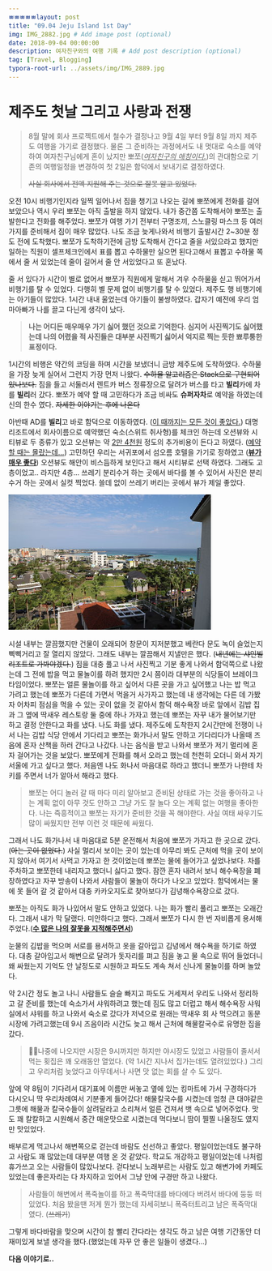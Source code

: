 ```yaml
---
ㅃㅃㅃㅃㅃlayout: post
title: "09.04 Jeju Island 1st Day"
img: IMG_2882.jpg # Add image post (optional)
date: 2018-09-04 00:00:00
description: 여자친구와의 여행 기록 # Add post description (optional)
tag: [Travel, Blogging]
typora-root-url: ../assets/img/IMG_2889.jpg
---
```


# 제주도 첫날 그리고 사랑과 전쟁



> 8월 말에 회사 프로젝트에서 철수가 결정나고 9월 4일 부터 9월 8일 까지 제주도 여행을 가기로 결정했다. 물론 그 준비하는 과정에서도 내 멋대로 숙소를 예약하여 여자친구님에게 혼이 났지만 뽀쪼(*<u>여자친구의 애칭이다.</u>*)의 관대함으로 기존의 여행일정을 변경하여 첫 2일은 함덕에서 보내기로 결정하였다.
>
>  ~~사실 회사에서 전액 지원해 주는 것으로 잘못 알고 있었다.~~

오전 10시 비행기인지라 일찍 일어나서 짐을 챙기고 나오는 길에 뽀쪼에게 전화를 걸어보았으나 역시 우리 뽀쪼는 아직 출발을 하지 않았다. 내가 중간쯤 도착해서야 뽀쪼는 출발한다고 전화를 해주었다. 뽀쪼가 여행 가기 전부터 구명조끼,  스노클링 마스크 등 여러가지를 준비해서 짐이 매우 많았다. 나도 조금 늦게나와서 비행기 출발시간 2~30분 정도 전에 도착했다. 뽀쪼가 도착하기전에 금방 도착해서 간다고 줄을 서있으라고 했지만 일하는 직원이 셀프체크인에서 표를 뽑고 수하물만 실으면 된다고해서 표뽑고 수하물 쪽에서 줄 서 있었는데 줄이 길어서 줄 안 서있었다고 또 혼났다.

줄 서 있다가 시간이 별로 없어서 뽀쪼가 직원에게 말해서 겨우 수하물을 싣고 뛰어가서 비행기를 탈 수 있었다. 다행히 별 문제 없이 비행기를 탈 수 있었다. 제주도 행 비행기에는 아기들이 많았다. 1시간 내내 울었는데 아기들이 불쌍하였다. 갑자기 예전에 우리 엄마아빠가 나를 끌고 다닌게 생각이 났다.

>  **나는 어디든 매우매우 가기 싫어 했던 것으로 기억한다. 심지어 사진찍기도 싫어했는데 나의 어렸을 적 사진들은 대부분 사진찍기 싫어서 억지로 찍는 듯한 뾰루퉁한 표정이다.** 

1시간의 비행은 약간의 코딩을 하며 시간을 보냈더니 금방 제주도에 도착하였다. 수하물을 가장 늦게 실어서 그런지 가장 먼저 나왔다. ~~수하물 알고리즘은 Stack으로 구현되어 있나보다.~~ 짐을 들고 서둘러서 렌트카 버스 정류장으로 달려가 버스를 타고 **빌리**카에 차를 **빌리**러 갔다. 뽀쪼가 예약 할 때 고민하다가 조금 비싸도 **슈퍼자차**로 예약을 하였는데 신의 한수 였다. ~~자세한 이야기는 후에 나온다~~

아반때 AD를 **빌리**고 바로 함덕으로 이동하였다. (<u>이 때까지는 모든 것이 좋았다.</u>) 대명리조트에서 회사이름으로 예약했던 숙소(스위트 취사형)를 체크인 하는데  오션뷰와 시티뷰로 두 종류가 있고 오션뷰는 약 <u>2만 4천원</u> 정도의 추가비용이 든다고 하였다. (<u>예약할 때는 몰랐는데...</u>) 고민하던 우리는 서귀포에서 섬오름 호텔을 가기로 정하였고 (**<u>뷰가 매우 좋다</u>**) 오션뷰도 해안이 비스듬하게 보인다고 해서 시티뷰로 선택 하였다. 그래도 고층이었고.. 라지만 4층... 쓰레기 분리수거 하는 곳에서 바다를 볼 수 있어서 사진은 분리수거 하는 곳에서 실컷 찍었다. 쓸데 없이 쓰레기 버리는 곳에서 뷰가 제일 좋았다.

![IMG_2889](/../assets/img/IMG_2889.jpg)

시설 내부는 깔끔했지만 건물이 오래되어 창문이 지저분했고 베란다 문도 녹이 슬었는지 삑삑거리고 잘 열리지 않았다. 그래도 내부는 깔끔해서 지낼만은 했다. (~~내년에는 샤인빌리조트로 가봐야겠다.~~) 짐을 대충 풀고 나서 사진찍고 기분 좋게 나와서 함덕쪽으로 나왔는데 그 전에 밥을 먹고 물놀이를 하려 했지만 2시 쯤이라 대부분의 식당들이 브레이크타임이었다. 뽀쪼는 얼른 물놀이를 하고 싶어서 다른 곳을 가고 싶어했고 나는 밥 먹고 가려고 했는데 뽀쪼가 다른데 가면서 먹을거 사가자고 했는데 내 생각에는 다른 데 가봤자 어차피 점심을 먹을 수 있는 곳이 없을 것 같아서 함덕 해수욕장 바로 앞에서 김밥 집과 그 옆에 딱새우 레스토랑 둘 중에 하나 가자고 했는데 뽀쪼는 자꾸 내가 물어보기만 하고 결정 안한다고 화를 냈다. 나도 화를 냈다. 제주도에 도착한지 2시간만에 전쟁이 나서 나는 김밥 식당 안에서 기다리고 뽀쪼는 화가나서 말도 안하고 기다리다가 나올때 즈음에 혼자 산책을 하러 간다고 나갔다. 나는 음식을 받고 나와서 뽀쪼가 저기 멀리에 혼자 걸어가는 것을 보았다. 뽀쪼에게 전화를 해서 오라고 했는데 천천히 오더니 와서 자기 서울에 가고 싶다고 했다. 처음엔 나도 화나서 마음대로 하라고 했더니 뽀쪼가 나한테 차 키를 주면서 너가 알아서 해라고 했다. 

> 뽀쪼는 어디 놀러 갈 때 마다 미리 알아보고 준비된 상태로 가는 것을 좋아하고 나는 계획 없이 아무 것도 안하고 그냥 가도 잘 놀다 오는 계획 없는 여행을 좋아한다. 나는 즉흥적이고 뽀쪼는 자기가 준비한 것을 꼭 해야한다. 사실 여태 싸우기도 많이 싸웠지만 전부 이런 것 때문에 싸웠다.

그래서 나도 화가나서 내 마음대로 5분 운전해서 처음에 뽀쪼가 가자고 한 곳으로 갔다. (~~아는 곳이 없었다.~~) 사실 멀리서 보이는 곳이 었는데 아무리 봐도 근처에 먹을 곳이 보이지 않아서 여기서 사먹고 가자고 한 것이었는데 뽀쪼는 물에 들어가고 싶었나보다. 차를 주차하고 뽀쪼한테 내리자고 했더니 싫다고 했다. 잠깐 혼자 내려서 보니 해수욕장을 폐장하였다고 자꾸 방송이 나와서 사람들이 물놀이 하다가 나오고 있었다. 함덕에서는 물에 못 들어 갈 것 같아서 대충 카카오지도로 찾아보다가 김녕해수욕장으로 갔다. 

뽀쪼는 아직도 화가 나있어서 말도 안하고 있었다. 나는 화가 빨리 풀리고 뽀쪼는 오래간다. 그래서 내가 막 달랬다. 미안하다고 했다. 그래서 뽀쪼가 다시 한 번 자비롭게 용서해 주었다.(**<u>수 많은 나의 잘못을 지적해주면서</u>**)

눈물의 김밥을 먹으며 서로를 용서하고 옷을 갈아입고 김녕에서 해수욕을 하기로 하였다. 대충 갈아입고서 해변으로 달려가 돗자리를 펴고 짐을 놓고 물 속으로 뛰어 들었더니 왜 싸웠는지 기억도 안 날정도로 시원하고 파도도 계속 쳐서 신나게 물놀이를 하며 놀았다.

약 2시간 정도 놀고 나니 사람들도 슬슬 빠지고 파도도 거세져서 우리도 나와서 정리하고 갈 준비를 했는데 숙소가서 샤워하려고 했는데 짐도 많고 더럽고 해서 해수욕장 샤워실에서 샤워를 하고 나와서 숙소로 갔다가 저녁으로 원래는 딱새우 회 사 먹으려고 동문시장에 가려고했는데 9시 즈음이라 시간도 늦고 해서 근처에 해물칼국수로 유명한 집을 갔다. 

> 나중에 나오지만 시장은 9시까지만 하지만 야시장도 있었고 사람들이 줄서서 먹는 횟집은 꽤 오래동안 열었다. (약 1시간 지나서 집가는데도 열려있었다.) 그리고 우리처럼 늦었다고 아무데서나 사면 맛 없는 회를 살 수 도 있다.

앞에 약 8팀이 기다려서 대기표에 이름만 써놓고 옆에 있는 킹마트에 가서 구경하다가 다시오니 딱 우리차례여서 기분좋게 들어갔다! 해물칼국수를 시켰는데 엄청 큰 대야같은 그릇에 해물과 칼국수들이 살려달라고 소리쳐서 얼른 건져서 뱃 속으로 넣어주었다. 맛도 꽤 칼칼하고 시원해서 중간 매운맛으로 시켰는데 먹다보니 땀이 찔찔 나올정도 였지만 맛있었다.

배부르게 먹고나서 해변쪽으로 걷는데 바람도 선선하고 좋았다. 평일이었는데도 불구하고 사람도 꽤 많았는데 대부분 여행 온 것 같았다. 학교도 개강하고 평일이었는데 나처럼 휴가쓰고 오는 사람들이 많았나보다. 걷다보니 노래부르는 사람도 있고 해변가에 카페도 있었는데 좋은자리는 다 차지하고 있어서 그냥 안에 구경만 하고 나왔다.

> 사람들이 해변에서 폭죽놀이를 하고 폭죽막대를 바다에다 버려서 바다에 둥둥 떠있었다. 처음 봤을땐 저게 뭔가 했는데 자세히보니 폭죽터트리고 남은 폭죽막대였다.  (~~쓰레기~~)

그렇게 바다바람을 맞으며 시간이 참 빨리 간다라는 생각도 하고 남은 여행 기간동안 더 재미있게 보낼 생각을 했다.(했었는데 자꾸 안 좋은 일들이 생겼다...)



**다음 이야기로..**